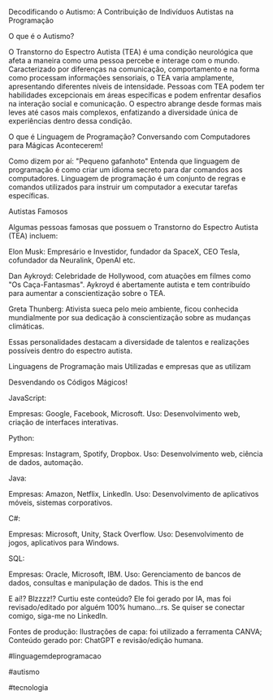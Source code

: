 
Decodificando o Autismo: A Contribuição de Indivíduos Autistas na Programação


O que é o Autismo?


O Transtorno do Espectro Autista (TEA) é uma condição neurológica que afeta a maneira como uma pessoa percebe e interage com o mundo. Caracterizado por diferenças na comunicação, comportamento e na forma como processam informações sensoriais, o TEA varia amplamente, apresentando diferentes níveis de intensidade. Pessoas com TEA podem ter habilidades excepcionais em áreas específicas e podem enfrentar desafios na interação social e comunicação. O espectro abrange desde formas mais leves até casos mais complexos, enfatizando a diversidade única de experiências dentro dessa condição.

O que é Linguagem de Programação?
Conversando com Computadores para Mágicas Acontecerem!


Como dizem por aí: "Pequeno gafanhoto" Entenda que linguagem de programação é como criar um idioma secreto para dar comandos aos computadores. Linguagem de programação é um conjunto de regras e comandos utilizados para instruir um computador a executar tarefas específicas.

Autistas Famosos


Algumas pessoas famosas que possuem o Transtorno do Espectro Autista (TEA) incluem:



Elon Musk: Empresário e Investidor, fundador da SpaceX, CEO Tesla, cofundador da Neuralink, OpenAI etc.



Dan Aykroyd: Celebridade de Hollywood, com atuações em filmes como "Os Caça-Fantasmas". Aykroyd é abertamente autista e tem contribuído para aumentar a conscientização sobre o TEA.



Greta Thunberg: Ativista sueca pelo meio ambiente, ficou conhecida mundialmente por sua dedicação à conscientização sobre as mudanças climáticas.



Essas personalidades destacam a diversidade de talentos e realizações possíveis dentro do espectro autista.

Linguagens de Programação mais Utilizadas e empresas que as utilizam

Desvendando os Códigos Mágicos!


JavaScript:

Empresas: Google, Facebook, Microsoft.
Uso: Desenvolvimento web, criação de interfaces interativas.


Python:

Empresas: Instagram, Spotify, Dropbox.
Uso: Desenvolvimento web, ciência de dados, automação.


Java:

Empresas: Amazon, Netflix, LinkedIn.
Uso: Desenvolvimento de aplicativos móveis, sistemas corporativos.


C#:

Empresas: Microsoft, Unity, Stack Overflow.
Uso: Desenvolvimento de jogos, aplicativos para Windows.


SQL:

Empresas: Oracle, Microsoft, IBM.
Uso: Gerenciamento de bancos de dados, consultas e manipulação de dados.
This is the end


E aí!? Blzzzz!? Curtiu este conteúdo? Ele foi gerado por IA, mas foi revisado/editado por alguém 100% humano...rs. Se quiser se conectar comigo, siga-me no LinkedIn.



Fontes de produção:
Ilustrações de capa: foi utilizado a ferramenta CANVA;
Conteúdo gerado por: ChatGPT e revisão/edição humana.


#linguagemdeprogramacao

#autismo

#tecnologia